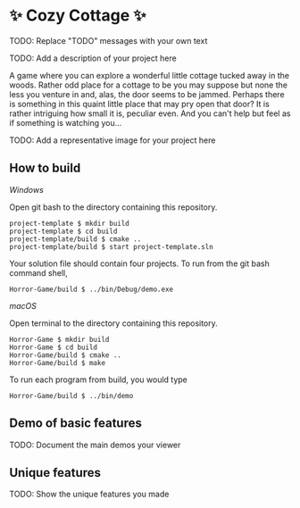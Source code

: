# ✨ Cozy Cottage ✨

TODO: Replace "TODO" messages with your own text

TODO: Add a description of your project here

A game where you can explore a wonderful little cottage tucked away in the woods. Rather odd place for a cottage to be you may suppose but none the less you venture in and, alas, the door seems to be jammed. Perhaps there is something in this quaint little place that may pry open that door? It is rather intriguing how small it is, peculiar even. And you can't help but feel as if something is watching you... 

TODO: Add a representative image for your project here


## How to build

*Windows*

Open git bash to the directory containing this repository.

```
project-template $ mkdir build
project-template $ cd build
project-template/build $ cmake ..
project-template/build $ start project-template.sln
```

Your solution file should contain four projects.
To run from the git bash command shell, 

```
Horror-Game/build $ ../bin/Debug/demo.exe
```

*macOS*

Open terminal to the directory containing this repository.

```
Horror-Game $ mkdir build
Horror-Game $ cd build
Horror-Game/build $ cmake ..
Horror-Game/build $ make
```

To run each program from build, you would type

```
Horror-Game/build $ ../bin/demo
```


## Demo of basic features

TODO: Document the main demos your viewer 



## Unique features 

TODO: Show the unique features you made



